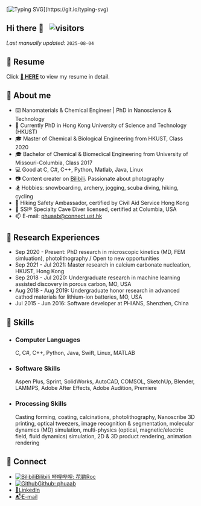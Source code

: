 [![Typing SVG](https://readme-typing-svg.demolab.com?font=Fira+Code&size=23&pause=1000&color=2FC4F7&vCenter=true&width=435&lines=Welcome+to+Peng's+channel......)](https://git.io/typing-svg)

## Hi there 👋 &nbsp; ![visitors](https://vbr.nathanchung.dev/badge?page_id=phuaab&color=00cf00)


*Last manually updated:* `2025-08-04` <!-- change this everytime revised--> 

<!-- ![Top Langs](https://github-readme-stats.vercel.app/api/top-langs/?username=phuaab)		 -->

<!-- ![Peng's GitHub stats](https://github-readme-stats.vercel.app/api?username=phuaab) -->



<!--
**phuaab/phuaab** is a ✨ _special_ ✨ repository because its `README.md` (this file) appears on your GitHub profile.

Here are some ideas to get you started:

- 🔭 I’m currently working on ...
- 🌱 I’m currently learning ...
- 👯 I’m looking to collaborate on ...
- 🤔 I’m looking for help with ...
- 💬 Ask me about ...
- 📫 How to reach me: ...
- 😄 Pronouns: ...
- ⚡ Fun fact: ...

******** Emoji website: https://www.webfx.com/tools/emoji-cheat-sheet/ ********
-->

<!-- #special events -->
<!-- <table>
	<tr>
	</tr>
	<tr>
		<th>
			<h2><code>𝚂𝚙𝚎𝚌𝚒𝚊𝚕</code>: 𝙸'𝚖 𝚙𝚊𝚛𝚝𝚒𝚌𝚒𝚙𝚊𝚝𝚒𝚗𝚐 𝚒𝚗 𝙷𝚊𝚌𝚔𝚝𝚘𝚋𝚎𝚛𝚏𝚎𝚜𝚝!</h2>
			𝙰𝚗𝚢𝚘𝚗𝚎 𝚠𝚑𝚘 𝚠𝚊𝚗𝚝𝚜 𝚝𝚘 𝚒𝚜 𝚠𝚎𝚕𝚌𝚘𝚖𝚎 𝚝𝚘 𝚙𝚊𝚛𝚝𝚒𝚌𝚒𝚙𝚊𝚝𝚎! 𝙹𝚞𝚜𝚝 𝚜𝚒𝚐𝚗 𝚞𝚙 𝚊𝚝 <a href="https://hacktoberfest.digitalocean.com/">𝚑𝚝𝚝𝚙𝚜://𝚑𝚊𝚌𝚔𝚝𝚘𝚋𝚎𝚛𝚏𝚎𝚜𝚝.𝚍𝚒𝚐𝚒𝚝𝚊𝚕𝚘𝚌𝚎𝚊𝚗.𝚌𝚘𝚖/</a>.
				<br>𝙱𝚊𝚜𝚒𝚌𝚊𝚕𝚕𝚢, 𝚖𝚊𝚔𝚎 𝟺 𝙿𝚁𝚜 𝚝𝚘 𝙶𝚒𝚝𝙷𝚞𝚋 𝚛𝚎𝚙𝚘𝚜 𝚊𝚗𝚍 𝚐𝚎𝚝 𝚝𝚑𝚎𝚖 𝚖𝚎𝚛𝚐𝚎𝚍 𝚘𝚛 𝚝𝚊𝚐𝚐𝚎𝚍 <code>hacktoberfest-accepted</code> 𝚠𝚒𝚕𝚕 𝚐𝚎𝚝 𝚌𝚘𝚘𝚕&nbsp𝚜𝚠𝚊𝚐!
		</th>
	</tr>
	<tr>
		<td>
				<b>𝙻𝚒𝚜𝚝 𝚘𝚏 𝚖𝚢 𝚛𝚎𝚙𝚘𝚜 𝚙𝚊𝚛𝚝𝚒𝚌𝚒𝚙𝚊𝚝𝚒𝚗𝚐 𝚒𝚗 𝚝𝚑𝚒𝚜 𝚊𝚠𝚎𝚜𝚘𝚖𝚎 𝚎𝚟𝚎𝚗𝚝:<b>
				<ul>
					<li><a href="https://github.com/Raymo111/emoji">𝚁𝚊𝚢𝚖𝚘𝟷𝟷𝟷/𝚎𝚖𝚘𝚓𝚒</a></li>
					<li><a href="https://github.com/Raymo111/drracket-customization">𝚁𝚊𝚢𝚖𝚘𝟷𝟷𝟷/𝚍𝚛𝚛𝚊𝚌𝚔𝚎𝚝-𝚌𝚞𝚜𝚝𝚘𝚖𝚒𝚣𝚊𝚝𝚒𝚘𝚗</a></li>
					<li><a href="https://github.com/Raymo111/i3lock-color">𝚁𝚊𝚢𝚖𝚘𝟷𝟷𝟷/𝚒𝟹𝚕𝚘𝚌𝚔-𝚌𝚘𝚕𝚘𝚛</a></li>
				</ul>
		</td>
	</tr>
</table> -->


## :newspaper: Resume 
<!-- add https://ghfast.top to download correctly -->
Click **[📝 HERE](https://github.com/phuaab/phuaab/blob/main/CV_Peng_Hua_HKUST_08042025.pdf)** to view my resume in detail.

## :book: About me	
- ⌨️ Nanomaterials & Chemical Engineer | PhD in Nanoscience​ & Technology
- 💼 Currently PhD in Hong Kong University of Science and Technology (HKUST)
- 🎓 Master of Chemical & Biological Engineering from HKUST, Class 2020
- 🎓 Bachelor of Chemical & Biomedical Engineering from University of Missouri-Columbia, Class 2017
- 💻 Good at C, C#, C++, Python, Matlab, Java, Linux
- 📷 Content creater on [Bilibili](https://space.bilibili.com/1486916456?spm_id_from=333.1387.0.0). Passionate about photography
- 🏂 Hobbies: snowboarding, archery, jogging, scuba diving, hiking, cycling
- 🌄 Hiking Safety Ambassador, certified by Civil Aid Service Hong Kong
- 🤿 SSI® Specialty Cave Diver licensed, certified at Columbia, USA
- 📫 E-mail: phuaab@connect.ust.hk


## :microscope: Research Experiences

- Sep 2020 - Present: PhD research in microscopic kinetics (MD, FEM simluation), photolithography / Open to new opportunities
- Sep 2021 - Jul 2021: Master research in calcium carbonate nucleation, HKUST, Hong Kong 
- Sep 2018 - Jul 2020: Undergraduate research in machine learning assisted discovery in porous carbon, MO, USA
- Aug 2018 - Aug 2019: Undergraduate honor research in advanced cathod materials for lithium-ion batteries, MO, USA
- Jul 2015 - Jun 2016: Software developer at PHIANS, Shenzhen, China

## :wrench: Skills
- ### Computer Languages
  	C, C#, C++, Python, Java, Swift, Linux, MATLAB

- ### Software Skills
	Aspen Plus, Sprint, SolidWorks, AutoCAD, COMSOL, SketchUp, Blender, LAMMPS, Adobe After Effects, Adobe Audition, Premiere

- ### Processing Skills
	Casting forming, coating, calcinations, photolithography, Nanoscribe 3D printing, optical tweezers, image recognition & segmentation, molecular dynamics (MD) simulation, multi-physics (optical, magnetic/electric field, fluid dynamics) simulation, 2D & 3D product rendering, animation rendering


## :fax:  Connect

- [![Bilibili](https://static.is26.com/tmp/icons/bilibili.svg)](https://space.bilibili.com/1486916456?spm_id_from=333.1387.0.0)[Bilibili 哔哩哔哩: 花鹏Roc](https://space.bilibili.com/1486916456?spm_id_from=333.1387.0.0)
- [![Github](https://static.is26.com/tmp/icons/github.svg)](https://github.com/phuaab)[Github: phuaab](https://github.com/phuaab)
- [📧](https://www.linkedin.com/in/peng-hua-b799b8223?lipi=urn%3Ali%3Apage%3Ad_flagship3_profile_view_base_contact_details%3BJh%2BYHu18QkqFigr7d4O1eQ%3D%3D)[LinkedIn](https://www.linkedin.com/in/peng-hua-b799b8223?lipi=urn%3Ali%3Apage%3Ad_flagship3_profile_view_base_contact_details%3BJh%2BYHu18QkqFigr7d4O1eQ%3D%3D)
- [📬](mailto:phuaab@connect.ust.hk)[E-mail](mailto:phuaab@connect.ust.hk)
